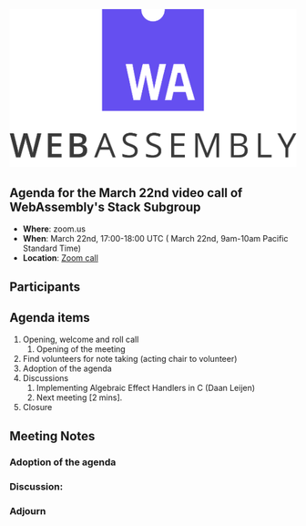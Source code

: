 ![WebAssembly logo](/images/WebAssembly.png)

## Agenda for the March 22nd video call of WebAssembly's Stack Subgroup

- **Where**: zoom.us
- **When**:  March 22nd, 17:00-18:00 UTC ( March 22nd, 9am-10am Pacific Standard Time)
- **Location**: [Zoom call](https://zoom.us/j/91846860726?pwd=NVVNVmpvRVVFQkZTVzZ1dTFEcXgrdz09)


## Participants


## Agenda items

1. Opening, welcome and roll call
    1. Opening of the meeting
1. Find volunteers for note taking (acting chair to volunteer)
1. Adoption of the agenda
1. Discussions
   1. Implementing Algebraic Effect Handlers in C (Daan Leijen)
   1. Next meeting [2 mins].
1. Closure

## Meeting Notes

### Adoption of the agenda

### Discussion:

### Adjourn
